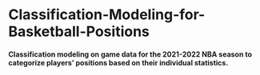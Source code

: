 # Classification-Modeling-for-Basketball-Positions

#### Classification modeling on game data for the 2021-2022 NBA season to categorize players’ positions based on their individual statistics.
